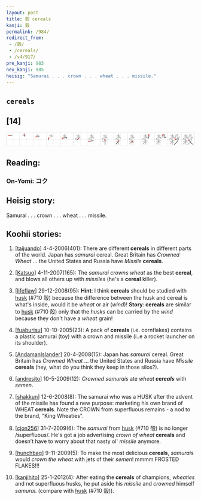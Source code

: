 ```yaml
---
layout: post
title: 穀 cereals
kanji: 穀
permalink: /984/
redirect_from:
 - /穀/
 - /cereals/
 - /v4/917/
pre_kanji: 983
nex_kanji: 985
heisig: "Samurai . . . crown . . . wheat . . . missile."
---
```


## `cereals`

## [14]

<div class="stroke"><img src="../images/E7A980.png" /></div>

## Reading:

### On-Yomi: コク

## Heisig story:

Samurai . . . crown . . . wheat . . . missile.

## Koohii stories:

1) [<a href="http://kanji.koohii.com/profile/taijuando">taijuando</a>] 4-4-2006(401): There are different<strong> cereals</strong> in different parts of the world. Japan has <em>samurai</em> cereal. Great Britain has <em>Crowned Wheat</em> ... the United States and Russia have <em>Missile</em><strong> cereals</strong>.

2) [<a href="http://kanji.koohii.com/profile/Katsuo">Katsuo</a>] 4-11-2007(165): The <em>samurai crowns wheat</em> as the best <strong>cereal</strong>, and blows all others up with <em>missiles</em> (he&#039;s a <strong>cereal</strong> killer).

3) [<a href="http://kanji.koohii.com/profile/lifeflaw">lifeflaw</a>] 29-12-2008(95): <strong>Hint</strong>: I think<strong> cereals</strong> should be studied with <a href="../v4/710">husk</a> (#710 殻) because the difference between the husk and cereal is what&#039;s inside, would it be <em>wheat</em> or air (<em>wind</em>)! <strong>Story</strong>:<strong> cereals</strong> are similar to <a href="../v4/710">husk</a> (#710 殻) only that the <em>husk</em>s can be carried by the <em>wind</em> because they don&#039;t have a <em>wheat</em> grain!

4) [<a href="http://kanji.koohii.com/profile/fuaburisu">fuaburisu</a>] 10-10-2005(23): A pack of<strong> cereals</strong> (i.e. cornflakes) contains a plastic samurai (toy) with a crown and missile (i..e a rocket launcher on its shoulder).

5) [<a href="http://kanji.koohii.com/profile/AndamanIslander">AndamanIslander</a>] 20-4-2008(15): Japan has <em>samurai</em> cereal. Great Britain has <em>Crowned Wheat</em> ... the United States and Russia have <em>Missile</em><strong> cereals</strong> (hey, what do you think they keep in those silos?).

6) [<a href="http://kanji.koohii.com/profile/andresito">andresito</a>] 10-5-2009(12): <em>Crowned samurais</em> ate <em>wheat<strong> cereals</strong></em> with <em>semen</em>.

7) [<a href="http://kanji.koohii.com/profile/shakkun">shakkun</a>] 12-6-2008(8): The samurai who was a HUSK after the advent of the missile has found a new purpose: marketing his own brand of WHEAT<strong> cereals</strong>. Note the CROWN from superfluous remains - a nod to the brand, &quot;King Wheaties&quot;.

8) [<a href="http://kanji.koohii.com/profile/cjon256">cjon256</a>] 31-7-2009(6): The <em>samurai</em> from <a href="../v4/710">husk</a> (#710 殻) is no longer /superfluous/. He&#039;s got a job advertising <em>crown of wheat</em><strong> cereals</strong> and doesn’t have to worry about that nasty ol&#039; <em>missile</em> anymore.

9) [<a href="http://kanji.koohii.com/profile/hunchbag">hunchbag</a>] 9-11-2009(5): To make the most delicious<strong> cereals</strong>, <em>samurai</em>s would <em>crown the wheat</em> with jets of their <em>semen</em>! mmmm FROSTED FLAKES!!!

10) [<a href="http://kanji.koohii.com/profile/kanjihito">kanjihito</a>] 25-1-2012(4): After eating the<strong> cereals</strong> of champions, <em>wheaties</em> and not superfluous husks, he put aside his <em>missile</em> and <em>crowned</em> himself <em>samurai</em>. (compare with <a href="../v4/710">husk</a> (#710 殻)).
